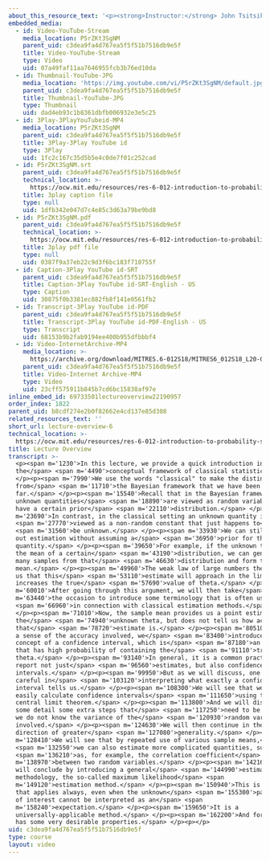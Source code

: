 ```yaml
---
about_this_resource_text: '<p><strong>Instructor:</strong> John Tsitsiklis</p>'
embedded_media:
  - id: Video-YouTube-Stream
    media_location: P5rZKt3SgNM
    parent_uid: c3dea9fa4d767ea5f5f51b7516db9e5f
    title: Video-YouTube-Stream
    type: Video
    uid: 07a49faf11aa7646955fcb3b76ed10da
  - id: Thumbnail-YouTube-JPG
    media_location: 'https://img.youtube.com/vi/P5rZKt3SgNM/default.jpg'
    parent_uid: c3dea9fa4d767ea5f5f51b7516db9e5f
    title: Thumbnail-YouTube-JPG
    type: Thumbnail
    uid: dad4eb93c1b8361dbfb006932e3e5c25
  - id: 3Play-3PlayYouTubeid-MP4
    media_location: P5rZKt3SgNM
    parent_uid: c3dea9fa4d767ea5f5f51b7516db9e5f
    title: 3Play-3Play YouTube id
    type: 3Play
    uid: 1fc2c167c35d5b5e4c0de7f01c252cad
  - id: P5rZKt3SgNM.srt
    parent_uid: c3dea9fa4d767ea5f5f51b7516db9e5f
    technical_location: >-
      https://ocw.mit.edu/resources/res-6-012-introduction-to-probability-spring-2018/part-ii-inference-limit-theorems/lecture-overview-6/P5rZKt3SgNM.srt
    title: 3play caption file
    type: null
    uid: 1dfb342e047d7c4e85c3d63a79be9bd8
  - id: P5rZKt3SgNM.pdf
    parent_uid: c3dea9fa4d767ea5f5f51b7516db9e5f
    technical_location: >-
      https://ocw.mit.edu/resources/res-6-012-introduction-to-probability-spring-2018/part-ii-inference-limit-theorems/lecture-overview-6/P5rZKt3SgNM.pdf
    title: 3play pdf file
    type: null
    uid: 0387f9a37eb22c9d3f6bc183f710755f
  - id: Caption-3Play YouTube id-SRT
    parent_uid: c3dea9fa4d767ea5f5f51b7516db9e5f
    title: Caption-3Play YouTube id-SRT-English - US
    type: Caption
    uid: 30875f0b3381ec882fb8f141e0561fb2
  - id: Transcript-3Play YouTube id-PDF
    parent_uid: c3dea9fa4d767ea5f5f51b7516db9e5f
    title: Transcript-3Play YouTube id-PDF-English - US
    type: Transcript
    uid: 68153b9b2fab9194ee400b955dfbbbf4
  - id: Video-InternetArchive-MP4
    media_location: >-
      https://archive.org/download/MITRES.6-012S18/MITRES6_012S18_L20-01_300k.mp4
    parent_uid: c3dea9fa4d767ea5f5f51b7516db9e5f
    title: Video-Internet Archive-MP4
    type: Video
    uid: 23cff575911b845b7cd6bc15838af97e
inline_embed_id: 69733501lectureoverview22190957
order_index: 1822
parent_uid: b8cdf274e2b0f82662e4cd137e85d308
related_resources_text: ''
short_url: lecture-overview-6
technical_location: >-
  https://ocw.mit.edu/resources/res-6-012-introduction-to-probability-spring-2018/part-ii-inference-limit-theorems/lecture-overview-6
title: Lecture Overview
transcript: >-
  <p><span m='1230'>In this lecture, we provide a quick introduction into
  the</span> <span m='4490'>conceptual framework of classical statistics.</span>
  </p><p><span m='7990'>We use the words "classical" to make the distinction
  from</span> <span m='11710'>the Bayesian framework that we have been using so
  far.</span> </p><p><span m='15540'>Recall that in the Bayesian framework,
  unknown quantities</span> <span m='18890'>are viewed as random variables that
  have a certain prior</span> <span m='22110'>distribution.</span> </p><p><span
  m='23690'>In contrast, in the classical setting an unknown quantity is</span>
  <span m='27770'>viewed as a non-random constant that just happens to</span>
  <span m='31560'>be unknown.</span> </p><p><span m='33930'>We can still carry
  out estimation without assuming a</span> <span m='36950'>prior for the unknown
  quantity.</span> </p><p><span m='39650'>For example, if the unknown theta is
  the mean of a certain</span> <span m='43190'>distribution, we can generate
  many samples from that</span> <span m='46630'>distribution and form the sample
  mean.</span> </p><p><span m='49960'>The weak law of large numbers then tells
  us that this</span> <span m='53110'>estimate will approach in the limit as n
  increases the true</span> <span m='57690'>value of theta.</span> </p><p><span
  m='60010'>After going through this argument, we will then take</span> <span
  m='63440'>the occasion to introduce some terminology that is often used</span>
  <span m='66960'>in connection with classical estimation methods.</span>
  </p><p><span m='71010'>Now, the sample mean provides us a point estimate for
  the</span> <span m='74940'>unknown theta, but does not tell us how accurate
  that</span> <span m='78720'>estimate is.</span> </p><p><span m='80510'>To give
  a sense of the accuracy involved, we</span> <span m='83400'>introduce the
  concept of a confidence interval, which is</span> <span m='87180'>an interval
  that has high probability of containing the</span> <span m='91110'>true
  theta.</span> </p><p><span m='93140'>In general, it is a common practice to
  report not just</span> <span m='96560'>estimates, but also confidence
  intervals.</span> </p><p><span m='99950'>But as we will discuss, one has to be
  careful in</span> <span m='103120'>interpreting what exactly a confidence
  interval tells us.</span> </p><p><span m='108300'>We will see that we can
  easily calculate confidence intervals</span> <span m='111650'>using the
  central limit theorem.</span> </p><p><span m='113800'>And we will discuss in
  some detail some extra steps that</span> <span m='117250'>need to be taken if
  we do not know the variance of the</span> <span m='120930'>random variables
  involved.</span> </p><p><span m='124630'>We will then continue in the
  direction of greater</span> <span m='127080'>generality.</span> </p><p><span
  m='128410'>We will see that by repeated use of various sample means,</span>
  <span m='132550'>we can also estimate more complicated quantities, such</span>
  <span m='136210'>as, for example, the correlation coefficient</span> <span
  m='138970'>between two random variables.</span> </p><p><span m='142160'>We
  will conclude by introducing a general</span> <span m='144990'>estimation
  methodology, the so-called maximum likelihood</span> <span
  m='149120'>estimation method.</span> </p><p><span m='150940'>This is a method
  that applies always, even when the unknown</span> <span m='155300'>parameter
  of interest cannot be interpreted as an</span> <span
  m='158240'>expectation.</span> </p><p><span m='159650'>It is a
  universally-applicable method.</span> </p><p><span m='162200'>And fortunately,
  has some very desirable properties.</span> </p><p></p>
uid: c3dea9fa4d767ea5f5f51b7516db9e5f
type: course
layout: video
---
```

